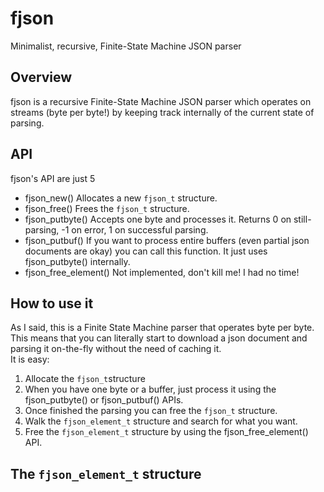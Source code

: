 # fjson
Minimalist, recursive, Finite-State Machine JSON parser

## Overview
fjson is a recursive Finite-State Machine JSON parser which operates on streams (byte per byte!) by keeping track internally
of the current state of parsing.

## API
fjson's API are just 5
- fjson_new() Allocates a new `fjson_t` structure.
- fjson_free() Frees the `fjson_t` structure.
- fjson_putbyte() Accepts one byte and processes it. Returns 0 on still-parsing, -1 on error, 1 on successful parsing.
- fjson_putbuf() If you want to process entire buffers (even partial json documents are okay) you can call this function. It just uses fjson_putbyte() internally.
- fjson_free_element() Not implemented, don't kill me! I had no time!

## How to use it
As I said, this is a Finite State Machine parser that operates byte per byte.  
This means that you can literally start to download a json document and parsing it on-the-fly without the need of caching it.  
It is easy:  
1. Allocate the `fjson_t`structure
2. When you have one byte or a buffer, just process it using the fjson_putbyte() or fjson_putbuf() APIs.
3. Once finished the parsing you can free the `fjson_t` structure.
4. Walk the `fjson_element_t` structure and search for what you want.
5. Free the `fjson_element_t` structure by using the fjson_free_element() API.

## The `fjson_element_t` structure
